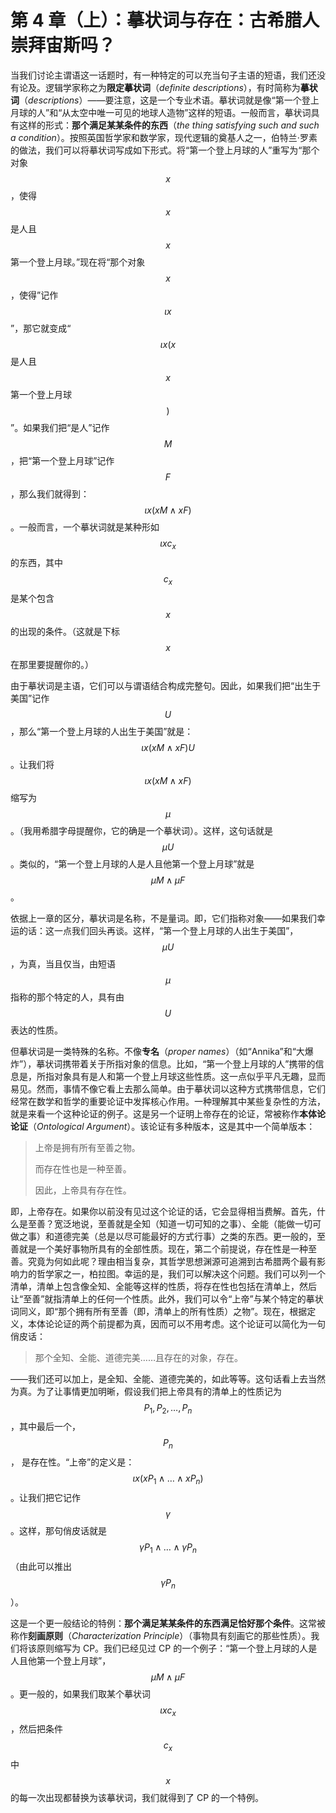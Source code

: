 # 第 4 章（上）：摹状词与存在：古希腊人崇拜宙斯吗？

当我们讨论主谓语这一话题时，有一种特定的可以充当句子主语的短语，我们还没有论及。逻辑学家称之为**限定摹状词**（_definite descriptions_），有时简称为**摹状词**（_descriptions_）——要注意，这是一个专业术语。摹状词就是像“第一个登上月球的人”和“从太空中唯一可见的地球人造物”这样的短语。一般而言，摹状词具有这样的形式：**那个满足某某条件的东西**（_the thing satisfying such and such a condition_）。按照英国哲学家和数学家，现代逻辑的奠基人之一，伯特兰·罗素的做法，我们可以将摹状词写成如下形式。将“第一个登上月球的人”重写为“那个对象 $$x$$，使得 $$x$$ 是人且 $$x$$ 第一个登上月球。”现在将“那个对象 $$x$$，使得”记作 $$\iota x$$”，那它就变成“$$\iota x(x$$是人且 $$x$$ 第一个登上月球$$)$$”。如果我们把“是人”记作 $$M$$，把“第一个登上月球”记作 $$F$$，那么我们就得到：$$\iota x(xM\land xF)$$。一般而言，一个摹状词就是某种形如 $$\iota xc_x$$ 的东西，其中 $$c_x$$ 是某个包含 $$x$$ 的出现的条件。（这就是下标 $$x$$ 在那里要提醒你的。）

由于摹状词是主语，它们可以与谓语结合构成完整句。因此，如果我们把“出生于美国”记作 $$U$$，那么“第一个登上月球的人出生于美国”就是：$$\iota x(xM\land xF)U$$。让我们将 $$\iota x(xM\land xF)$$ 缩写为 $$\mu$$。（我用希腊字母提醒你，它的确是一个摹状词）。这样，这句话就是 $$\mu U$$。类似的，“第一个登上月球的人是人且他第一个登上月球”就是 $$\mu M\land \mu F$$。

依据上一章的区分，摹状词是名称，不是量词。即，它们指称对象——如果我们幸运的话：这一点我们回头再谈。这样，“第一个登上月球的人出生于美国”，$$\mu U$$，为真，当且仅当，由短语 $$\mu$$ 指称的那个特定的人，具有由 $$U$$ 表达的性质。

但摹状词是一类特殊的名称。不像**专名**（_proper names_）（如“Annika”和“大爆炸”），摹状词携带着关于所指对象的信息。比如，“第一个登上月球的人”携带的信息是，所指对象具有是人和第一个登上月球这些性质。这一点似乎平凡无趣，显而易见。然而，事情不像它看上去那么简单。由于摹状词以这种方式携带信息，它们经常在数学和哲学的重要论证中发挥核心作用。一种理解其中某些复杂性的方法，就是来看一个这种论证的例子。这是另一个证明上帝存在的论证，常被称作**本体论论证**（_Ontological Argument_）。该论证有多种版本，这是其中一个简单版本：

> 上帝是拥有所有至善之物。
>
> 而存在性也是一种至善。
>
> 因此，上帝具有存在性。

即，上帝存在。如果你以前没有见过这个论证的话，它会显得相当费解。首先，什么是至善？宽泛地说，至善就是全知（知道一切可知的之事）、全能（能做一切可做之事）和道德完美（总是以尽可能最好的方式行事）之类的东西。更一般的，至善就是一个美好事物所具有的全部性质。现在，第二个前提说，存在性是一种至善。究竟为何如此呢？理由相当复杂，其哲学思想渊源可追溯到古希腊两个最有影响力的哲学家之一，柏拉图。幸运的是，我们可以解决这个问题。我们可以列一个清单，清单上包含像全知、全能等这样的性质，将存在性也包括在清单上，然后让“至善”就指清单上的任何一个性质。此外，我们可以令“上帝”与某个特定的摹状词同义，即“那个拥有所有至善（即，清单上的所有性质）之物”。现在，根据定义，本体论论证的两个前提都为真，因而可以不用考虑。这个论证可以简化为一句俏皮话：

> 那个全知、全能、道德完美……且存在的对象，存在。

——我们还可以加上，是全知、全能、道德完美的，如此等等。这句话看上去当然为真。为了让事情更加明晰，假设我们把上帝具有的清单上的性质记为 $$P_{1},P_{2},\ldots,P_{n}$$，其中最后一个，$$P_{n}$$， 是存在性。“上帝”的定义是：$$\iota x(xP_1\land\ldots\land xP_n)$$。让我们把它记作 $$\gamma$$。这样，那句俏皮话就是 $$\gamma P_1\land\ldots\land\gamma P_n$$（由此可以推出$$\gamma P_n$$）。

这是一个更一般结论的特例：**那个满足某某条件的东西满足恰好那个条件**。这常被称作**刻画原则**（_Characterization Principle_）（事物具有刻画它的那些性质）。我们将该原则缩写为 CP。我们已经见过 CP 的一个例子：“第一个登上月球的人是人且他第一个登上月球”，$$\mu M\land\mu F$$。更一般的，如果我们取某个摹状词 $$\iota xc_x$$，然后把条件 $$c_x$$ 中 $$x$$ 的每一次出现都替换为该摹状词，我们就得到了 CP 的一个特例。
